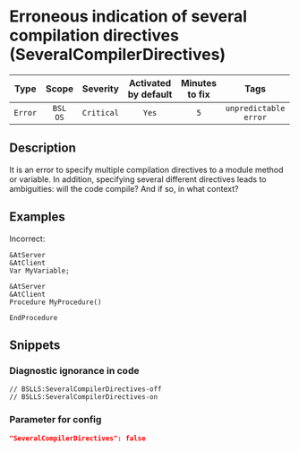 # Erroneous indication of several compilation directives (SeveralCompilerDirectives)

|   Type    |    Scope    |  Severity   |    Activated<br>by default    |    Minutes<br>to fix    |               Tags               |
|:--------:|:-----------------------------:|:-----------:|:------------------------------:|:-----------------------------------:|:--------------------------------:|
| `Error` |         `BSL`<br>`OS`         | `Critical` |              `Yes`              |                 `5`                 |    `unpredictable`<br>`error`    |

<!-- Блоки выше заполняются автоматически, не трогать -->
## Description

It is an error to specify multiple compilation directives to a module method or variable. In addition, specifying several different directives leads to ambiguities: will the code compile? And if so, in what context?

## Examples

Incorrect:

```bsl
&AtServer
&AtClient
Var MyVariable;

&AtServer
&AtClient
Procedure MyProcedure()

EndProcedure
```

## Snippets

<!-- Блоки ниже заполняются автоматически, не трогать -->
### Diagnostic ignorance in code

```bsl
// BSLLS:SeveralCompilerDirectives-off
// BSLLS:SeveralCompilerDirectives-on
```

### Parameter for config

```json
"SeveralCompilerDirectives": false
```
